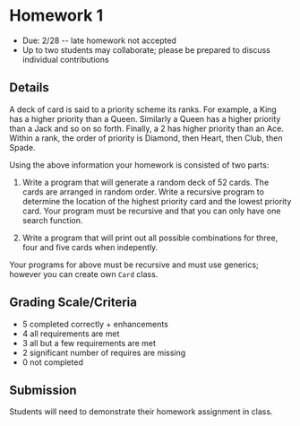 # Homework 1

* Due: 2/28 -- late homework not accepted
* Up to two students may collaborate; please be prepared to discuss individual contributions

## Details

A deck of card is said to a priority scheme its ranks.  For example, a King has a higher priority than a Queen.  Similarly a Queen has a higher priority than a Jack and so on so forth.  Finally, a 2 has higher priority than an Ace.  Within a rank, the order of priority is Diamond, then Heart, then Club, then Spade.

Using the above information your homework is consisted of two parts:

1. Write a program that will generate a random deck of 52 cards.  The cards are arranged in random order.  Write a recursive program to determine the location of the highest priority card and the lowest priority card.  Your program must be recursive and that you can only have one search function.

2. Write a program that will print out all possible combinations for three, four and five cards when indepently.

Your programs for above must be recursive and must use generics; however you can create own `Card` class.

## Grading Scale/Criteria

* 5 completed correctly + enhancements
* 4 all requirements are met
* 3 all but a few requirements are met
* 2 significant number of requires are missing
* 0 not completed

## Submission

Students will need to demonstrate their homework assignment in class.
